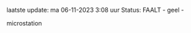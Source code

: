 laatste update: 
ma 06-11-2023  3:08   uur 
Status: FAALT - geel - 
<div class="service Y">microstation</div>